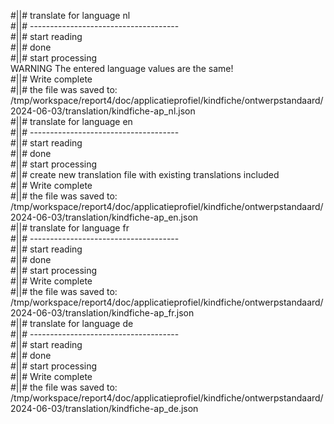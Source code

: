 #||# translate for language nl  
#||# -------------------------------------  
#||# start reading  
#||# done  
#||# start processing  
WARNING The entered language values are the same!  
#||# Write complete  
#||# the file was saved to: /tmp/workspace/report4/doc/applicatieprofiel/kindfiche/ontwerpstandaard/2024-06-03/translation/kindfiche-ap_nl.json  
#||# translate for language en  
#||# -------------------------------------  
#||# start reading  
#||# done  
#||# start processing  
#||# create new translation file with existing translations included  
#||# Write complete  
#||# the file was saved to: /tmp/workspace/report4/doc/applicatieprofiel/kindfiche/ontwerpstandaard/2024-06-03/translation/kindfiche-ap_en.json  
#||# translate for language fr  
#||# -------------------------------------  
#||# start reading  
#||# done  
#||# start processing  
#||# Write complete  
#||# the file was saved to: /tmp/workspace/report4/doc/applicatieprofiel/kindfiche/ontwerpstandaard/2024-06-03/translation/kindfiche-ap_fr.json  
#||# translate for language de  
#||# -------------------------------------  
#||# start reading  
#||# done  
#||# start processing  
#||# Write complete  
#||# the file was saved to: /tmp/workspace/report4/doc/applicatieprofiel/kindfiche/ontwerpstandaard/2024-06-03/translation/kindfiche-ap_de.json  
